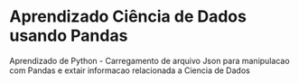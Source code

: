 # Aprendizado Ciência de Dados usando Pandas 
Aprendizado de Python - Carregamento de arquivo Json para manipulacao com Pandas e extair informacao relacionada a Ciencia de Dados  
